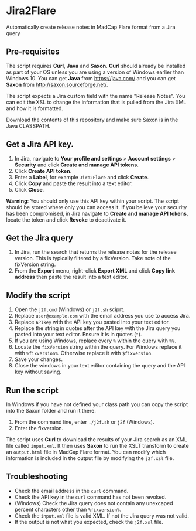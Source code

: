 # Jira2Flare
Automatically create release notes in MadCap Flare format from a Jira query

## Pre-requisites

The script requires __Curl__, __Java__ and __Saxon__. __Curl__ should already be installed as part of your OS unless you are using a version of Windows earlier than Windows 10. You can get __Java__ from https://java.com/ and you can get __Saxon__ from http://saxon.sourceforge.net/.

The script expects a Jira custom field with the name "Release Notes". You can edit the XSL to change the information that is pulled from the Jira XML and how it is formatted.

Download the contents of this repository and make sure Saxon is in the Java CLASSPATH.

## Get a Jira API key.

1. In Jira, navigate to __Your profile and settings__ > __Account settings__ > __Security__ and click __Create and manage API tokens__.
2. Click __Create API token__.
3. Enter a __Label__, for example `Jira2Flare` and click __Create__.
4. Click __Copy__ and paste the result into a text editor.
5. Click __Close__.

__Warning__: You should only use this API key within your script. The script should be stored where only you can access it. If you believe your security has been compromised, in Jira navigate to __Create and manage API tokens__, locate the token and click __Revoke__ to deactivate it.

## Get the Jira query

1. In Jira, run the search that returns the release notes for the release version. This is typically filtered by a fixVersion. Take note of the fixVersion string.
2. From the __Export__ menu, right-click __Export XML__ and click __Copy link address__ then paste the result into a text editor.

## Modify the script

1. Open the `j2f.cmd` (Windows) or `j2f.sh` sciprt.
2. Replace `user@example.com` with the email address you use to access Jira.
3. Replace `APIkey` with the API key you pasted into your text editor.
4. Replace the string in quotes after the API key with the Jira query you pasted into your text editor. Ensure it is in quotes (`"`).
5. If you are using Windows, replace every `%` within the query with `%%`.
6. Locate the `fixVersion` string within the query. For Windows replace it with `%fixversion%`. Otherwise replace it with `$fixversion`.
7. Save your changes.
8. Close the windows in your text editor containing the query and the API key without saving.

## Run the script

In Windows if you have not defined your class path you can copy the script into the Saxon folder and run it there.

1. From the command line, enter `./j2f.sh` or `j2f` (Windows).
2. Enter the fixversion.

The script uses __Curl__ to download the results of your Jira search as an XML file called `input.xml`. It then uses __Saxon__ to run the XSLT transform to create an `output.html` file in MadCap Flare format. You can modify which information is included in the output file by modifying the `j2f.xsl` file.

## Troubleshooting

* Check the email address in the `curl` command.
* Check the API key in the `curl` command has not been revoked.
* (Windows) Check the Jira query does not contain any unexcaped percent characters other than `%fixversion%`.
* Check the `input.xml` file is valid XML. If not the Jira query was not valid.
* If the output is not what you expected, check the `j2f.xsl` file.

